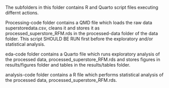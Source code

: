 
The subfolders in this folder contains R and Quarto script files executing differnt actions. 

Processing-code folder contains a QMD file which loads the raw data superstoredata.csv, cleans it and stores it as processed_superstore_RFM.rds in the processed-data folder of the data folder. This script SHOULD BE RUN first before the exploratory and/or statistical analysis. 

eda-code folder contains a Quarto file which runs exploratory analysis of the processed data, processed_superstore_RFM.rds and stores figures in results/figures folder and tables in the  results/tables folder. 

analysis-code folder contains a R file which performs statistical analysis of the processed data, processed_superstore_RFM.rds. 